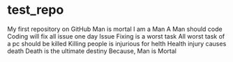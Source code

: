 test_repo
=========

My first repository on GitHub
Man is mortal
I am a Man
A Man should code
Coding will fix all issue one day
Issue Fixing is a worst task
All worst task of a pc should be killed
Killing people is injurious for helth
Health injury causes death
Death is the ultimate destiny 
Because, Man is Mortal

